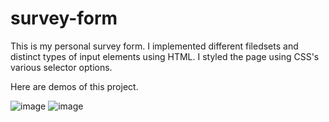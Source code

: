 # survey-form
This is my personal survey form. I implemented different filedsets and distinct types of input elements using HTML. I styled the page using CSS's various selector options.  

Here are demos of this project. 

![image](https://user-images.githubusercontent.com/87958743/198861682-b2e8c2c5-a431-422b-a9ee-a5bc05828e9d.png)
![image](https://user-images.githubusercontent.com/87958743/198861685-35479741-eac6-40c5-942c-b9668ebe70b0.png)
